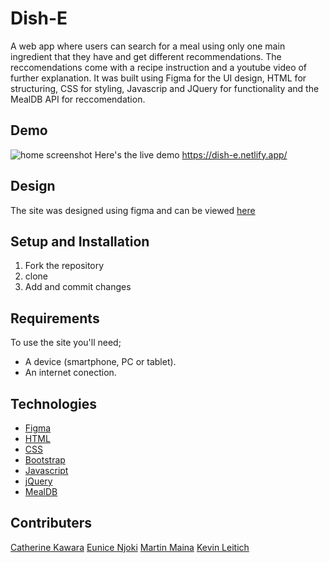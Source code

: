# Dish-E
A web app where users can search for a meal using only one main ingredient that they have and get different recommendations. The reccomendations come with a recipe instruction and a youtube video of further explanation. 
It was built using Figma for the UI design, HTML for structuring, CSS for styling, Javascrip and JQuery for functionality and the MealDB API for reccomendation.

## Demo
![home screenshot]()
Here's the live demo https://dish-e.netlify.app/


## Design
The site was designed using figma and can be viewed [here](https://www.figma.com/file/zIG5fdu028H86nJbUBDyJ0/Dish-E?node-id=0%3A1)


## Setup and Installation
1. Fork the repository
2. clone 
3. Add and commit changes


## Requirements
To use the site you'll need;
- A device (smartphone, PC or tablet).
- An internet conection.


## Technologies
- [Figma](https://www.figma.com/)
- [HTML](https://www.w3schools.com/html/)
- [CSS](https://www.w3schools.com/css/) 
- [Bootstrap](https://getbootstrap.com/) 
- [Javascript](https://www.w3schools.com/js/)
- [jQuery](https://jquery.com/)
- [MealDB](https://www.themealdb.com/api.php)


## Contributers
[Catherine Kawara](https://github.com/CKawara/)
[Eunice Njoki](https://github.com/Njokinuthia)
[Martin Maina](https://github.com/Martin023)
[Kevin Leitich](https://github.com/kLeitich)
